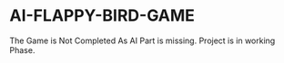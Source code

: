 # AI-FLAPPY-BIRD-GAME

The Game is Not Completed As AI Part is missing. Project is in working Phase.

